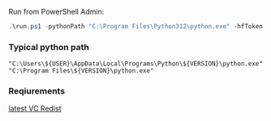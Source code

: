 Run from PowerShell Admin:
```powershell
.\run.ps1 -pythonPath "C:\Program Files\Python312\python.exe" -hfToken "TOKEN" -Debug
```

### Typical python path
```
"C:\Users\${USER}\AppData\Local\Programs\Python\${VERSION}\python.exe"
"C:\Program Files\${VERSION}\python.exe"
```

### Reqiurements

[latest VC Redist](https://learn.microsoft.com/en-us/cpp/windows/latest-supported-vc-redist?view=msvc-170#latest-microsoft-visual-c-redistributable-version)